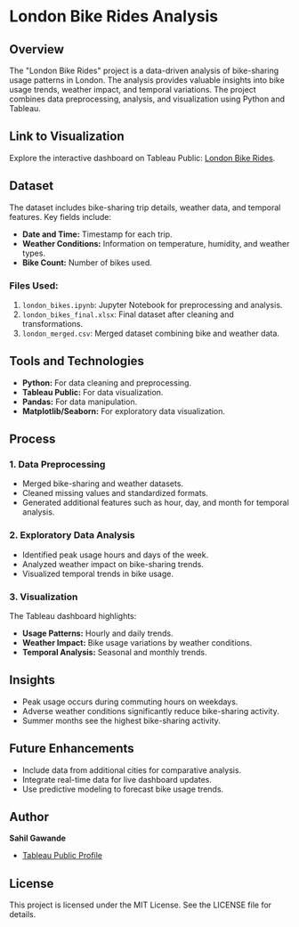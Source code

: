 # London Bike Rides Analysis

## Overview
The "London Bike Rides" project is a data-driven analysis of bike-sharing usage patterns in London. The analysis provides valuable insights into bike usage trends, weather impact, and temporal variations. The project combines data preprocessing, analysis, and visualization using Python and Tableau.

## Link to Visualization
Explore the interactive dashboard on Tableau Public: [London Bike Rides](https://public.tableau.com/app/profile/sahil.gawnade/viz/LondonBikeRides_17164898346430/Dashboard1).

## Dataset
The dataset includes bike-sharing trip details, weather data, and temporal features. Key fields include:
- **Date and Time:** Timestamp for each trip.
- **Weather Conditions:** Information on temperature, humidity, and weather types.
- **Bike Count:** Number of bikes used.

### Files Used:
1. `london_bikes.ipynb`: Jupyter Notebook for preprocessing and analysis.
2. `london_bikes_final.xlsx`: Final dataset after cleaning and transformations.
3. `london_merged.csv`: Merged dataset combining bike and weather data.

## Tools and Technologies
- **Python:** For data cleaning and preprocessing.
- **Tableau Public:** For data visualization.
- **Pandas:** For data manipulation.
- **Matplotlib/Seaborn:** For exploratory data visualization.

## Process
### 1. Data Preprocessing
- Merged bike-sharing and weather datasets.
- Cleaned missing values and standardized formats.
- Generated additional features such as hour, day, and month for temporal analysis.

### 2. Exploratory Data Analysis
- Identified peak usage hours and days of the week.
- Analyzed weather impact on bike-sharing trends.
- Visualized temporal trends in bike usage.

### 3. Visualization
The Tableau dashboard highlights:
- **Usage Patterns:** Hourly and daily trends.
- **Weather Impact:** Bike usage variations by weather conditions.
- **Temporal Analysis:** Seasonal and monthly trends.

## Insights
- Peak usage occurs during commuting hours on weekdays.
- Adverse weather conditions significantly reduce bike-sharing activity.
- Summer months see the highest bike-sharing activity.

## Future Enhancements
- Include data from additional cities for comparative analysis.
- Integrate real-time data for live dashboard updates.
- Use predictive modeling to forecast bike usage trends.

## Author
**Sahil Gawande**
- [Tableau Public Profile](https://public.tableau.com/app/profile/sahil.gawnade)

## License
This project is licensed under the MIT License. See the LICENSE file for details.
